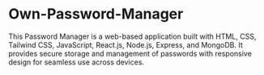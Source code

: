 # Own-Password-Manager
This Password Manager is a web-based application built with HTML, CSS, Tailwind CSS, JavaScript, React.js, Node.js, Express, and MongoDB. It provides secure storage and management of passwords with responsive design for seamless use across devices. 
